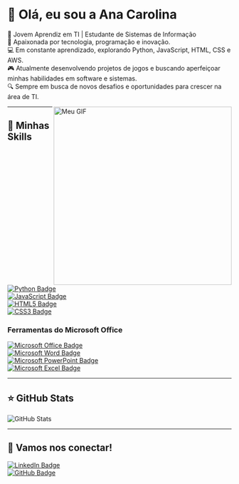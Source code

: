# 💜 Olá, eu sou a Ana Carolina

<p align="left">
  🌱 Jovem Aprendiz em TI | Estudante de Sistemas de Informação<br>
  🔧 Apaixonada por tecnologia, programação e inovação.<br>
  💻 Em constante aprendizado, explorando Python, JavaScript, HTML, CSS e AWS.<br>
  🎮 Atualmente desenvolvendo projetos de jogos e buscando aperfeiçoar minhas habilidades em software e sistemas.<br>
  🔍 Sempre em busca de novos desafios e oportunidades para crescer na área de TI.
</p>

<img src="https://media1.giphy.com/media/v1.Y2lkPTc5MGI3NjExeHJ4bDduemJiam9obnpyazYyYWNtYThwa3Nwc2wxeDhzbG1paDV4MSZlcD12MV9pbnRlcm5hbF9naWZfYnlfaWQmY3Q9Zw/i229PTC8BKt9V9RnwZ/giphy.webp" alt="Meu GIF" min-width="400px" max-width="400px" width="400px" align="right">

---

## 🚀 Minhas Skills

[![Python Badge](https://img.shields.io/badge/Python-3776AB?style=for-the-badge&logo=python&logoColor=white)](https://www.python.org/)  
[![JavaScript Badge](https://img.shields.io/badge/JavaScript-323330?style=for-the-badge&logo=javascript&logoColor=F7DF1E)](https://developer.mozilla.org/en-US/docs/Web/JavaScript)  
[![HTML5 Badge](https://img.shields.io/badge/HTML5-E34F26?style=for-the-badge&logo=html5&logoColor=white)](https://developer.mozilla.org/en-US/docs/Web/HTML)  
[![CSS3 Badge](https://img.shields.io/badge/CSS3-1572B6?style=for-the-badge&logo=css3&logoColor=white)](https://developer.mozilla.org/en-US/docs/Web/CSS)  

### Ferramentas do Microsoft Office
[![Microsoft Office Badge](https://img.shields.io/badge/Microsoft_Office-D83B01?style=for-the-badge&logo=microsoft-office&logoColor=white)](https://www.microsoft.com/pt-br/microsoft-365)  
[![Microsoft Word Badge](https://img.shields.io/badge/Microsoft_Word-2B579A?style=for-the-badge&logo=microsoft-word&logoColor=white)](https://www.microsoft.com/pt-br/microsoft-365/word)  
[![Microsoft PowerPoint Badge](https://img.shields.io/badge/Microsoft_PowerPoint-B7472A?style=for-the-badge&logo=microsoft-powerpoint&logoColor=white)](https://www.microsoft.com/pt-br/microsoft-365/powerpoint)  
[![Microsoft Excel Badge](https://img.shields.io/badge/Microsoft_Excel-217346?style=for-the-badge&logo=microsoft-excel&logoColor=white)](https://www.microsoft.com/pt-br/microsoft-365/excel)

---

## ⭐ GitHub Stats

![GitHub Stats](https://github-readme-stats.vercel.app/api?username=anapiress&show_icons=true&count_private=true&hide=prs&hide_title=true&hide_border=true&theme=radical)

---

## 💬 Vamos nos conectar!

[![LinkedIn Badge](https://img.shields.io/badge/LinkedIn-0077B5?style=for-the-badge&logo=linkedin&logoColor=white)](https://www.linkedin.com/in/anacarolinapiresduarte/)  
[![GitHub Badge](https://img.shields.io/badge/GitHub-181717?style=for-the-badge&logo=github&logoColor=white)](https://github.com/anapiress)
